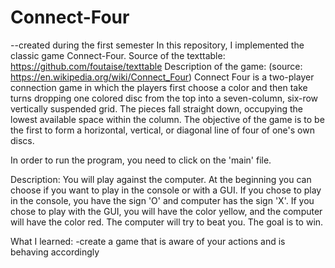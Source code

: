 # Connect-Four
--created during the first semester
In this repository, I implemented the classic game Connect-Four.
Source of the texttable: https://github.com/foutaise/texttable
Description of the game: (source: https://en.wikipedia.org/wiki/Connect_Four)
Connect Four is a two-player connection game in which the players first choose a color and then take turns dropping one colored disc from the top into a seven-column, six-row vertically suspended grid. The pieces fall straight down, occupying the lowest available space within the column. The objective of the game is to be the first to form a horizontal, vertical, or diagonal line of four of one's own discs.

In order to run the program, you need to click on the 'main' file.

Description:
You will play against the computer.
At the beginning you can choose if you want to play in the console or with a GUI.
If you chose to play in the console, you have the sign 'O' and computer has the sign 'X'.
If you chose to play with the GUI, you will have the color yellow, and the computer will have the color red.
The computer will try to beat you. The goal is to win.

What I learned:
-create a game that is aware of your actions and is behaving accordingly

